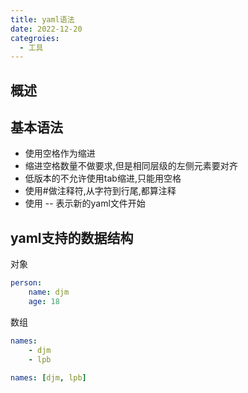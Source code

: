 ```yaml
---
title: yaml语法
date: 2022-12-20
categroies:
  - 工具
---
```


## 概述



## 基本语法

* 使用空格作为缩进
* 缩进空格数量不做要求,但是相同层级的左侧元素要对齐
* 低版本的不允许使用tab缩进,只能用空格
* 使用#做注释符,从字符到行尾,都算注释
* 使用 -- 表示新的yaml文件开始

## yaml支持的数据结构

对象

```yaml
person:
	name: djm
	age: 18
```

数组

```yaml
names:
	- djm
	- lpb
```

```yaml
names: [djm, lpb]
```

